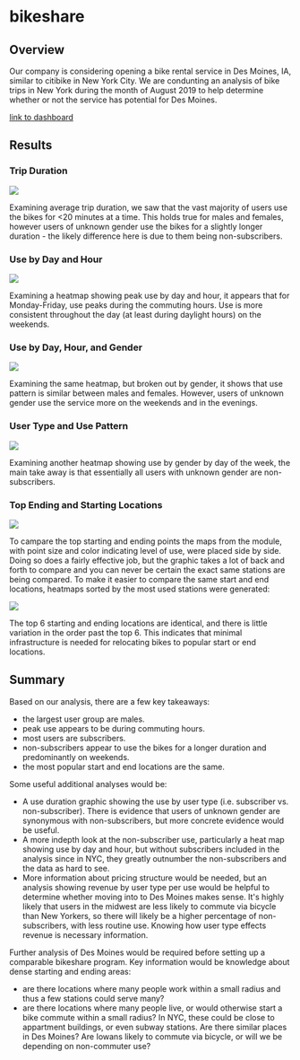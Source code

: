# bikeshare

## Overview
Our company is considering opening a bike rental service in Des Moines, IA, similar to citibike in New York City. We are condunting an analysis of bike trips in New York during the month of August 2019 to help determine whether or not the service has potential for Des Moines.

[link to dashboard](https://public.tableau.com/app/profile/matthew.zabriskie/viz/bikeshare_challenge_16764313438410/CitibikeAnalysis?publish=yes "link to tableu story")


## Results

### Trip Duration

![](https://github.com/mzabrisk/bikeshare/blob/807fb6189d0af31075cc30bbc1ff56e4f9beccf1/images/checkout_duration.png)

Examining average trip duration, we saw that the vast majority of users use the bikes for <20 minutes at a time. This holds true for males and females, however users of unknown gender use the bikes for a slightly longer duration - the likely difference here is due to them being non-subscribers.

### Use by Day and Hour

![](https://github.com/mzabrisk/bikeshare/blob/807fb6189d0af31075cc30bbc1ff56e4f9beccf1/images/peak_use.png)

Examining a heatmap showing peak use by day and hour, it appears that for Monday-Friday, use peaks during the commuting hours. Use is more consistent throughout the day (at least during daylight hours) on the weekends.

### Use by Day, Hour, and Gender

![](https://github.com/mzabrisk/bikeshare/blob/807fb6189d0af31075cc30bbc1ff56e4f9beccf1/images/peak_use_gender.png)

Examining the same heatmap, but broken out by gender, it shows that use pattern is similar between males and females. However, users of unknown gender use the service more on the weekends and in the evenings.

### User Type and Use Pattern

![](https://github.com/mzabrisk/bikeshare/blob/807fb6189d0af31075cc30bbc1ff56e4f9beccf1/images/use_by_weekday_gender_user.png)

Examining another heatmap showing use by gender by day of the week, the main take away is that essentially all users with unknown gender are non-subscribers.

### Top Ending and Starting Locations

![](https://github.com/mzabrisk/bikeshare/blob/807fb6189d0af31075cc30bbc1ff56e4f9beccf1/images/top_locations.png)

To campare the top starting and ending points the maps from the module, with point size and color indicating level of use, were placed side by side. Doing so does a fairly effective job, but the graphic takes a lot of back and forth to compare and you can never be certain the exact same stations are being compared. To make it easier to compare the same start and end locations, heatmaps sorted by the most used stations were generated:

![](https://github.com/mzabrisk/bikeshare/blob/18e0357bfda1e6d8e766e051b71d80284a9580a5/images/start_end_heatmap.png)

The top 6 starting and ending locations are identical, and there is little variation in the order past the top 6. This indicates that minimal infrastructure is needed for relocating bikes to popular start or end locations.


## Summary

Based on our analysis, there are a few key takeaways:
- the largest user group are males.
- peak use appears to be during commuting hours.
- most users are subscribers.
- non-subscribers appear to use the bikes for a longer duration and predominantly on weekends.
- the most popular start and end locations are the same.

Some useful additional analyses would be: 
- A use duration graphic showing the use by user type (i.e. subscriber vs. non-subscriber). There is evidence that users of unknown gender are synonymous with non-subscribers, but more concrete evidence would be useful.
- A more indepth look at the non-subscriber use, particularly a heat map showing use by day and hour, but without subscribers included in the analysis since in NYC, they greatly outnumber the non-subscribers and the data as hard to see.
- More information about pricing structure would be needed, but an analysis showing revenue by user type per use would be helpful to determine whether moving into to Des Moines makes sense. It's highly likely that users in the midwest are less likely to commute via bicycle than New Yorkers, so there will likely be a higher percentage of non-subscribers, with less routine use. Knowing how user type effects revenue is necessary information.




Further analysis of Des Moines would be required before setting up a comparable bikeshare program. Key information would be knowledge about dense starting and ending areas:
- are there locations where many people work within a small radius and thus a few stations could serve many?
- are there locations where many people live, or would otherwise start a bike commute within a small radius? In NYC, these could be close to appartment buildings, or even subway stations. Are there similar places in Des Moines? Are Iowans likely to commute via bicycle, or will we be depending on non-commuter use?